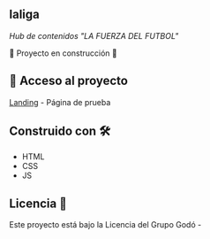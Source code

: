 ## laliga

_Hub de contenidos "LA FUERZA DEL FUTBOL"_

:construction: Proyecto en construcción :construction:

## 📁 Acceso al proyecto 

[Landing](https://brandedcontentgrupogodo.github.io/laliga/hub/hub-laliga-2024/) - Página de prueba

## Construido con 🛠️

* HTML
* CSS
* JS

## Licencia 📄

Este proyecto está bajo la Licencia del Grupo Godó - 

